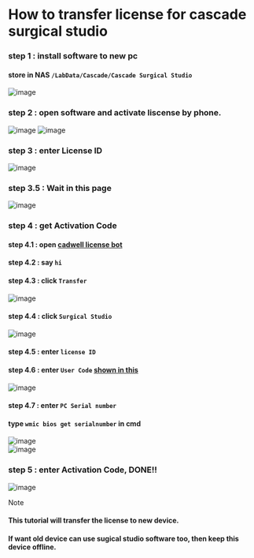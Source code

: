 # How to transfer license for cascade surgical studio
### step 1 : install software to new pc   
#### store in NAS `/LabData/Cascade/Cascade Surgical Studio  `
![image](https://github.com/user-attachments/assets/031d29a2-f49a-4cb3-93ce-a086ded393ca)
### step 2 : open software and activate liscense by phone.  
![image](https://github.com/user-attachments/assets/daff6ae2-69f0-45a9-9758-ec8a9b05d844)
![image](https://github.com/user-attachments/assets/a8387ac8-0e0c-47f3-978a-89c078a0ff71)
### step 3 : enter License ID  
![image](https://github.com/user-attachments/assets/932f816f-99c9-4da3-b3f3-9ff6df667de2)    
### <a name="userNumber"></a> step 3.5 : Wait in this page
![image](https://github.com/user-attachments/assets/2a040165-387c-450a-bf86-67554f41b112)   

### step 4 : get Activation Code   
  #### step 4.1 : open [cadwell license bot](https://cadwell.support/licensing-bot/)  
  #### step 4.2 : say `hi`
  #### step 4.3 : click `Transfer`
  ![image](https://github.com/user-attachments/assets/7d48ccd2-de33-4f7a-9c58-ce3ff9a89630)  
  #### step 4.4 : click `Surgical Studio`
  ![image](https://github.com/user-attachments/assets/60d2622c-3cff-4637-b739-7db2ef8b2883) 
  #### step 4.5 : enter `license ID`
  #### step 4.6 : enter `User Code` [shown in this](#userNumber)  
  ![image](https://github.com/user-attachments/assets/e3f2ccfc-bc3c-4c39-9d53-4f3bf9725f47) 
  #### step 4.7 : enter `PC Serial number`
  #### type `wmic bios get serialnumber` in cmd   
  ![image](https://github.com/user-attachments/assets/1bf94f4a-043b-4e59-b58f-6ac449fc5914)  
  ![image](https://github.com/user-attachments/assets/782a05a9-1f98-448a-8d59-65b98348cae6)  

###  step 5 : enter Activation Code, DONE!!
![image](https://github.com/user-attachments/assets/2a040165-387c-450a-bf86-67554f41b112)


> [!Note]
> #### This tutorial will transfer the license to new device.  
> #### If want old device can use sugical studio software too, then keep this device offline.
